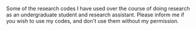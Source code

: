 Some of the research codes I have used over the course of doing research as an undergraduate student and research assistant. Please inform me if you wish to use my codes, and don't use them without my permission.
